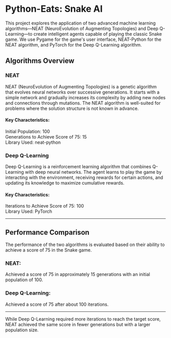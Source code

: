 # Python-Eats: Snake AI
This project explores the application of two advanced machine learning algorithms—NEAT (NeuroEvolution of Augmenting Topologies) and Deep Q-Learning—to create intelligent agents capable of playing the classic Snake game. We use Pygame for the game's user interface, NEAT-Python for the NEAT algorithm, and PyTorch for the Deep Q-Learning algorithm.

## Algorithms Overview
### NEAT
NEAT (NeuroEvolution of Augmenting Topologies) is a genetic algorithm that evolves neural networks over successive generations. It starts with a simple network and gradually increases its complexity by adding new nodes and connections through mutations. The NEAT algorithm is well-suited for problems where the solution structure is not known in advance.

#### Key Characteristics:

Initial Population: 100 <br/>
Generations to Achieve Score of 75: 15 <br/>
Library Used: neat-python

### Deep Q-Learning
Deep Q-Learning is a reinforcement learning algorithm that combines Q-Learning with deep neural networks. The agent learns to play the game by interacting with the environment, receiving rewards for certain actions, and updating its knowledge to maximize cumulative rewards.

#### Key Characteristics:

Iterations to Achieve Score of 75: 100 <br/>
Library Used: PyTorch

----

## Performance Comparison
The performance of the two algorithms is evaluated based on their ability to achieve a score of 75 in the Snake game.

### NEAT: 
Achieved a score of 75 in approximately 15 generations with an initial population of 100.
### Deep Q-Learning: 
Achieved a score of 75 after about 100 iterations.

----
While Deep Q-Learning required more iterations to reach the target score, NEAT achieved the same score in fewer generations but with a larger population size.
